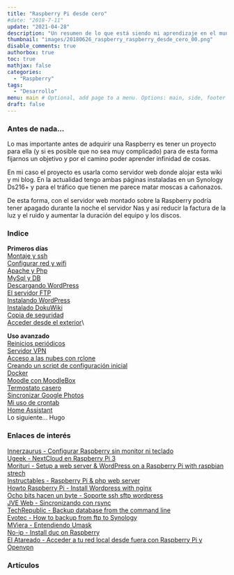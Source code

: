 ```yaml
---
title: "Raspberry Pi desde cero"
#date: "2018-7-11"
update: "2021-04-28"
description: "Un resumen de lo que está siendo mi aprendizaje en el mundo de las Raspberry Pi"
thumbnail: "images/20180626_raspberry_raspberry_desde_cero_00.png"
disable_comments: true
authorbox: true
toc: true
mathjax: false
categories:
  - "Raspberry"
tags:
  - "Desarrollo"
menu: main # Optional, add page to a menu. Options: main, side, footer
draft: false
---
```


### Antes de nada...
Lo mas importante antes de adquirir una Raspberry es tener un proyecto para ella (y si es posible que no sea muy complicado) para de esta forma fijarnos un objetivo y por el camino poder aprender infinidad de cosas.

En mi caso el proyecto es usarla como servidor web donde alojar esta wiki y mi blog.  En la actualidad tengo ambas páginas instaladas en un Synology Ds216+ y para el tráfico que tienen me parece matar moscas a cañonazos.

De esta forma, con el servidor web montado sobre la Raspberry podría tener apagado durante la noche el servidor Nas y así reducir la factura de la luz y el ruido y aumentar la duración del equipo y los discos.

### Indice
**__Primeros días__**\
[Montaje y ssh]({{<relref"20180401_raspberry_montaje_ssh.md">}})\
[Configurar red y wifi]({{<relref"20180401_raspberry_configurar_red_wifi.md">}})\
[Apache y Php]({{<relref"20180401_raspberry_apache_php.md">}})\
[MySql y DB]({{<relref"20180401_raspberry_mysql_bd.md">}})\
[Descargando WordPress]({{<relref"20180401_raspberry_descargando_wordpress.md">}})\
[El servidor FTP]({{<relref"20180401_raspberry_ftp.md">}})\
[Instalando WordPress]({{<relref"20180401_raspberry_instalando_wordpress.md">}})\
[Instalado DokuWiki]({{<relref"20180401_raspberry_dokuwiki.md">}})\
[Copia de seguridad]({{<relref"20180401_raspberry_copia_seguridad.md">}})\
[Acceder desde el exterior]({{<relref"20180401_raspberry_acceso_exterior.md">}})\

**__Uso avanzado__**\
[Reinicios periódicos]({{<relref"20180501_raspberry_reinicios_periodicos.md">}})\
[Servidor VPN]({{<relref"20180501_raspberry_servidor_vpn.md">}})\
[Acceso a las nubes con rclone]({{<relref"20180910_raspberry_rclone.md">}})\
[Creando un script de configuración inicial]({{<relref"20181106_raspberry_config_script.md">}})\
[Docker]({{<relref"20180601_raspberry_docker.md">}})\
[Moodle con MoodleBox]({{<relref"20200215_raspberry_moodle.md">}})\
[Termostato casero]({{<relref"20201112_raspberry_termostato.md">}})\
[Sincronizar Google Photos]({{<relref"20201203_raspberry_sincronizar_gphotos.md">}})\
[Mi uso de crontab]({{<relref"20210217_raspberry_autofaenas.md">}})\
[Home Assistant]({{<relref"20210527_raspberry_home_assistant.md">}})\
Lo siguiente... Hugo

### Enlaces de interés

[Innerzaurus - Configurar Raspberry sin monitor ni teclado](https://www.innerzaurus.com/diy/raspberry-pi/configurar-una-raspberry-pi-sin-monitor-ni-teclado)\
[Ugeek - NextCloud en Raspberry Pi 3](https://ugeek.github.io/Nextcloud-en-Raspberry-Pi-3)\
[Morituri - Setup a web server & WordPress on a Raspberry Pi with raspbian strech](http://morituri.co.nf/raspberry-pi/how-to-set-up-a-web-server-and-install-wordpress-on-a-raspberry-pi-raspbian-stretch)\
[Instructables - Raspberry Pi & php web server](http://www.instructables.com/id/Setup-a-Raspberry-Pi-PHP-web-server)\
[Howto Raspberry Pi - Install Wordpress with nginx](https://howtoraspberrypi.com/install-wordpress-on-a-raspberry-pi-with-nginx)\
[Ocho bits hacen un byte - Soporte ssh sftp wordpress](https://www.ochobitshacenunbyte.com/2016/01/21/soporte-ssh-sftp-wordpress)\
[JVE Web - Sincronizando con rsync](http://www.jveweb.net/archivo/2010/11/sincronizando-carpetas-con-rsync.html)\
[TechRepublic - Backup database from the command line](https://www.techrepublic.com/article/how-to-back-up-mysql-databases-from-the-command-line-with-linux)\
[Evotec - How to backup from ftp to Synology](https://evotec.xyz/how-to-backup-ftp-to-synology)\
[MViera - Entendiendo Umask](https://mviera.io/blog/entendiendo-umask)\
[No-ip - Install duc on Raspberry](http://www.noip.com/support/knowledgebase/install-ip-duc-onto-raspberry-pi)\
[El Atareado - Acceder a tu red local desde fuera con Raspberry Pi y Openvpn](https://www.atareao.es/tutorial/raspberry-pi-primeros-pasos/acceder-a-la-red-local-desde-fuera)

### Artículos
